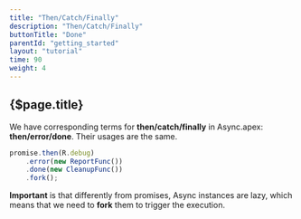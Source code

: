 ```yaml
---
title: "Then/Catch/Finally"
description: "Then/Catch/Finally"
buttonTitle: "Done"
parentId: "getting_started"
layout: "tutorial"
time: 90
weight: 4
---
```


## {$page.title}

We have corresponding terms for **then/catch/finally** in Async.apex: **then/error/done**. Their usages are the same.

```javascript
promise.then(R.debug)
    .error(new ReportFunc())
    .done(new CleanupFunc())
    .fork();
```

**Important** is that differently from promises, Async instances are lazy, which means that we need to **fork** them to trigger the execution.
